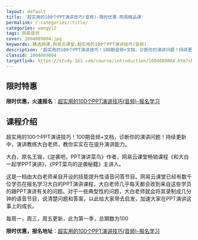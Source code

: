 ```yaml
---
layout: default
title: '超实用的100个PPT演讲技巧(音频)-限时优惠-网易精品课'
permalink: /:categories/:title/
categories: wangyi2
tags: 网易提供
cover: 1004089004.jpg
keywords: 精选网课,网易云课堂,超实用的100个PPT演讲技巧(音频)
description: '超实用的100个PPT演讲技巧！100期音频+文档，诊断你的演讲问题！持续更新中，演讲教练大白老师，教你实实在在提升演讲'
classid: 1004089004
targetlink: https://study.163.com/course/introduction/1004089004.htm?share=1&shareId=1025206652&utm_campaign=share&utm_medium=iphoneShare&utm_source=&utm_u=1025206652
---
```


## 限时特惠

**限时优惠，火速报名**：[超实用的100个PPT演讲技巧(音频)-报名学习](https://study.163.com/course/introduction/1004089004.htm?share=1&shareId=1025206652&utm_campaign=share&utm_medium=iphoneShare&utm_source=&utm_u=1025206652)

## 课程介绍

超实用的100个PPT演讲技巧！100期音频+文档，诊断你的演讲问题！持续更新中，演讲教练大白老师，教你实实在在提升演讲能力。



大白，原名王锴，《逆袭吧，PPT演讲菜鸟》作者，网易云课堂畅销课程《和大白一起学PPT演讲》，《PPT菜鸟的逆袭秘籍》主讲人。



这是一档由大白老师亲自开设的技能提升性语音问答节目。网易云课堂已经有数千位学员在报名学习大白的PPT演讲课程，大白老师几乎每天都会收到来自这些学员的跟PPT演讲有关的问题。对于一些典型性的问题，大白老师就会将其录制成几分钟的语音节目，说清楚问题和答案，以此给大家带去启发，加速大家在PPT演讲这事上的成长。



每周一，周三，周五更新，此为第一季，总期数为100

**限时优惠，报名地址**：[超实用的100个PPT演讲技巧(音频)-报名学习](https://study.163.com/course/introduction/1004089004.htm?share=1&shareId=1025206652&utm_campaign=share&utm_medium=iphoneShare&utm_source=&utm_u=1025206652)

